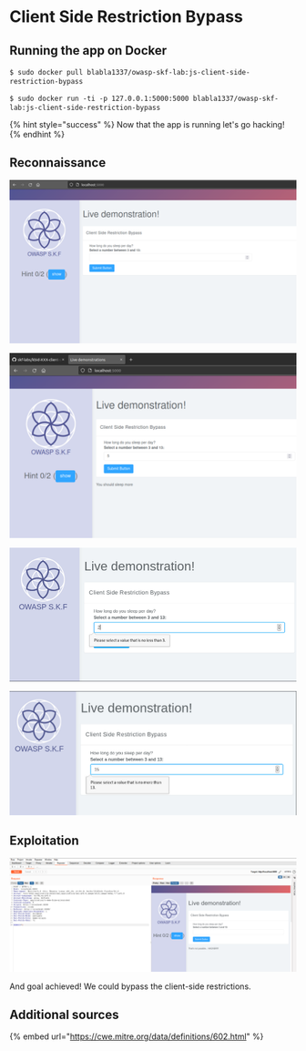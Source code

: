 # Client Side Restriction Bypass

## Running the app on Docker

```
$ sudo docker pull blabla1337/owasp-skf-lab:js-client-side-restriction-bypass
```

```
$ sudo docker run -ti -p 127.0.0.1:5000:5000 blabla1337/owasp-skf-lab:js-client-side-restriction-bypass
```

{% hint style="success" %}
Now that the app is running let's go hacking!
{% endhint %}

## Reconnaissance

![](../../.gitbook/assets/nodejs/Client-side-restriction-bypass/1.png)

![](../../.gitbook/assets/nodejs/Client-side-restriction-bypass/2.png)

![](../../.gitbook/assets/nodejs/Client-side-restriction-bypass/3.png)

![](../../.gitbook/assets/nodejs/Client-side-restriction-bypass/4.png)

## Exploitation

![](../../.gitbook/assets/nodejs/Client-side-restriction-bypass/5.png)

And goal achieved! We could bypass the client-side restrictions.

## Additional sources

{% embed url="https://cwe.mitre.org/data/definitions/602.html" %}
